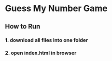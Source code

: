 # Guess My Number Game

## How to Run

### 1. download all files into one folder
### 2. open index.html in browser
